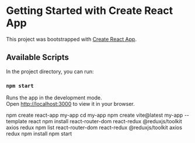 # Getting Started with Create React App

This project was bootstrapped with [Create React App](https://github.com/facebook/create-react-app).

## Available Scripts

In the project directory, you can run:

### `npm start`

Runs the app in the development mode.\
Open [http://localhost:3000](http://localhost:3000) to view it in your browser.

npm create react-app my-app
cd my-app
npm create vite@latest my-app --template react
npm install react-router-dom react-redux @reduxjs/toolkit axios redux
npm list react-router-dom react-redux @reduxjs/toolkit axios redux
npm install
npm start
